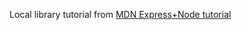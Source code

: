 Local library tutorial from [MDN Express+Node tutorial](https://developer.mozilla.org/en-US/docs/Learn/Server-side/Express_Nodejs/Tutorial_local_library_website)
